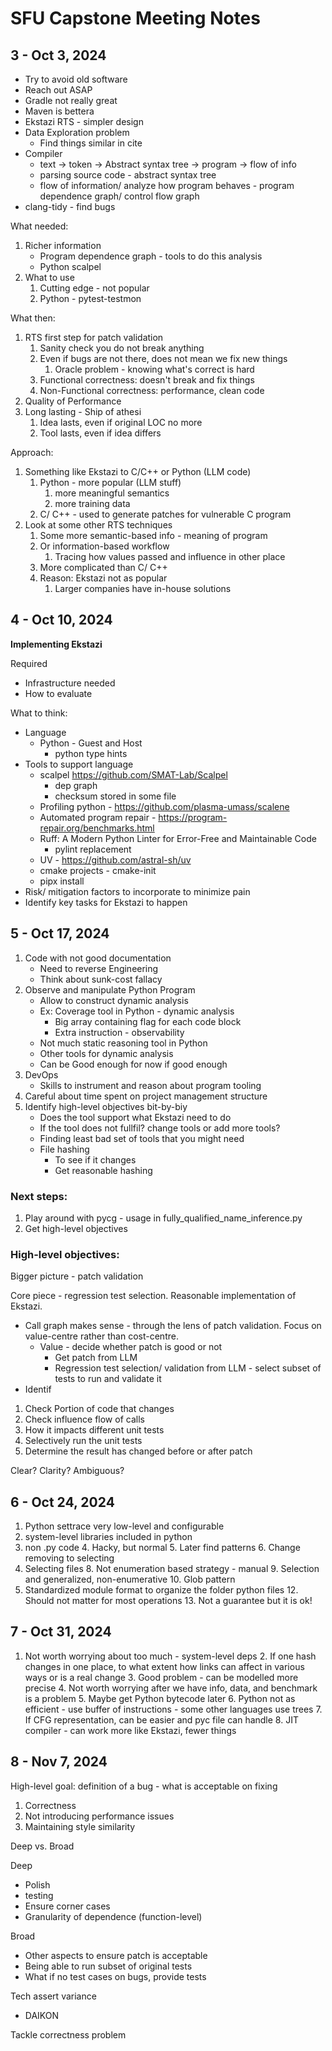 # SFU Capstone Meeting Notes

## 3 - Oct 3, 2024

- Try to avoid old software
- Reach out ASAP
- Gradle not really great
- Maven is bettera
- Ekstazi RTS - simpler design
- Data Exploration problem
	- Find things similar in cite
- Compiler
	- text -> token -> Abstract syntax tree -> program -> flow of info
	- parsing source code - abstract syntax tree
	- flow of information/ analyze how program behaves - program dependence graph/ control flow graph
- clang-tidy - find bugs

What needed:
1. Richer information
	- Program dependence graph - tools to do this analysis
	- Python scalpel
2. What to use
	1. Cutting edge - not popular
	2. Python - pytest-testmon

What then:
1. RTS first step for patch validation
	1. Sanity check you do not break anything
	2. Even if bugs are not there, does not mean we fix new things
		1. Oracle problem - knowing what's correct is hard
	3. Functional correctness: doesn't break and fix things
	4. Non-Functional correctness: performance, clean code
2. Quality of Performance
3. Long lasting - Ship of athesi
	1. Idea lasts, even if original LOC no more
	2. Tool lasts, even if idea differs

Approach:
1. Something like Ekstazi to C/C++ or Python (LLM code)
	1. Python - more popular (LLM stuff)
		1. more meaningful semantics
		2. more training data
	2. C/ C++ - used to generate patches for vulnerable C program
2. Look at some other RTS techniques
	1. Some more semantic-based info - meaning of program
	2. Or information-based workflow
		1. Tracing how values passed and influence in other place
	3. More complicated than C/ C++
	4. Reason: Ekstazi not as popular
		1. Larger companies have in-house solutions

## 4 - Oct 10, 2024

**Implementing Ekstazi**

Required
- Infrastructure needed
- How to evaluate

What to think:
- Language
	- Python - Guest and Host
		- python type hints
- Tools to support language
	- scalpel https://github.com/SMAT-Lab/Scalpel
		- dep graph
		- checksum stored in some file
	- Profiling python - https://github.com/plasma-umass/scalene
	- Automated program repair - https://program-repair.org/benchmarks.html
	- Ruff: A Modern Python Linter for Error-Free and Maintainable Code
		- pylint replacement
	- UV - https://github.com/astral-sh/uv
	- cmake projects - cmake-init
	- pipx install
- Risk/ mitigation factors to incorporate to minimize pain
- Identify key tasks for Ekstazi to happen


## 5 - Oct 17, 2024

1. Code with not good documentation
    - Need to reverse Engineering
    - Think about sunk-cost fallacy
2. Observe and manipulate Python Program
    - Allow to construct dynamic analysis
    - Ex: Coverage tool in Python - dynamic analysis
        - Big array containing flag for each code block
        - Extra instruction - observability
    - Not much static reasoning tool in Python
    - Other tools for dynamic analysis
    - Can be Good enough for now if good enough
3. DevOps
    - Skills to instrument and reason about program tooling
4. Careful about time spent on project management structure
5. Identify high-level objectives bit-by-biy
    - Does the tool support what Ekstazi need to do
    - If the tool does not fullfil? change tools or add more tools?
    - Finding least bad set of tools that you might need
    - File hashing
        - To see if it changes
        - Get reasonable hashing


### Next steps:
1. Play around with pycg - usage in fully_qualified_name_inference.py
2. Get high-level objectives

### High-level objectives:
Bigger picture - patch validation

Core piece - regression test selection. Reasonable implementation of Ekstazi.
- Call graph makes sense - through the lens of patch validation. Focus on value-centre rather than cost-centre.
    - Value - decide whether patch is good or not
        - Get patch from LLM
        - Regression test selection/ validation from LLM - select subset of tests to run and validate it
- Identif


1. Check Portion of code that changes
2. Check influence flow of calls
3. How it impacts different unit tests
4. Selectively run the unit tests
5. Determine the result has changed before or after patch

Clear? Clarity? Ambiguous?

## 6 - Oct 24, 2024

1. Python settrace very low-level and configurable
2. system-level libraries included in python
3. non .py code 
    4. Hacky, but normal
    5. Later find patterns
    6. Change removing to selecting
7. Selecting files
    8. Not enumeration based strategy - manual
    9. Selection and generalized, non-enumerative
        10. Glob pattern
11. Standardized module format to organize the folder python files
    12. Should not matter for most operations
    13. Not a guarantee but it is ok!


## 7 - Oct 31, 2024

1. Not worth worrying about too much - system-level deps
    2. If one hash changes in one place, to what extent how links can affect in various ways or is a real change
    3. Good problem - can be modelled more precise
    4. Not worth worrying after we have info, data, and benchmark is a problem
    5. Maybe get Python bytecode later
    6. Python not as efficient - use buffer of instructions - some other languages use trees
    7. If CFG representation, can be easier and pyc file can handle
    8. JIT compiler - can work more like Ekstazi, fewer things


## 8 - Nov 7, 2024

High-level goal:
definition of a bug - what is acceptable on fixing
1. Correctness
2. Not introducing performance issues
3. Maintaining style similarity


Deep vs. Broad

Deep
- Polish
- testing
- Ensure corner cases
- Granularity of dependence (function-level)

Broad
- Other aspects to ensure patch is acceptable
- Being able to run subset of original tests
- What if no test cases on bugs, provide tests

Tech assert variance
- DAIKON

Tackle correctness problem
